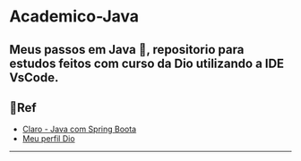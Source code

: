 # Academico-Java

Meus passos em Java 👣, repositorio para estudos feitos com curso da Dio utilizando a IDE VsCode.
---

## 📃Ref
- [Claro - Java com Spring Boota](https://web.dio.me/track/coding-the-future-claro-java-spring-boot)
- [Meu perfil Dio](https://www.dio.me/users/diniztorres_giovanna)

---
